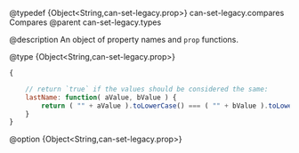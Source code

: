 @typedef {Object<String,can-set-legacy.prop>} can-set-legacy.compares Compares
@parent can-set-legacy.types

@description An object of property names and `prop` functions.

@type {Object<String,can-set-legacy.prop>}

```js
{

	// return `true` if the values should be considered the same:
	lastName: function( aValue, bValue ) {
		return ( "" + aValue ).toLowerCase() === ( "" + bValue ).toLowerCase();
	}
}
```


@option {Object<String,can-set-legacy.prop>}
